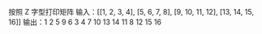 按照 Z 字型打印矩阵
输入：[[1, 2, 3, 4], [5, 6, 7, 8], [9, 10, 11, 12], [13, 14, 15, 16]]
输出：1 2 5 9 6 3 4 7 10 13 14 11 8 12 15 16